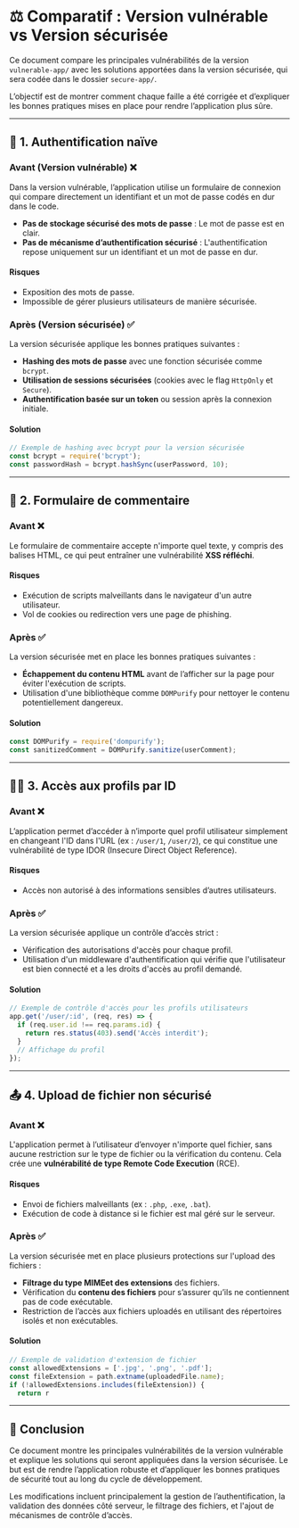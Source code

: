# ⚖️ Comparatif : Version vulnérable vs Version sécurisée

Ce document compare les principales vulnérabilités de la version `vulnerable-app/` avec les solutions apportées dans la version sécurisée, qui sera codée dans le dossier `secure-app/`.

L’objectif est de montrer comment chaque faille a été corrigée et d’expliquer les bonnes pratiques mises en place pour rendre l’application plus sûre.

---

## 🔐 1. Authentification naïve

### **Avant** (Version vulnérable) ❌ 

Dans la version vulnérable, l’application utilise un formulaire de connexion qui compare directement un identifiant et un mot de passe codés en dur dans le code.

- **Pas de stockage sécurisé des mots de passe** : Le mot de passe est en clair.
- **Pas de mécanisme d’authentification sécurisé** : L'authentification repose uniquement sur un identifiant et un mot de passe en dur.

#### Risques
- Exposition des mots de passe.
- Impossible de gérer plusieurs utilisateurs de manière sécurisée.

### **Après** (Version sécurisée) ✅

La version sécurisée applique les bonnes pratiques suivantes :
- **Hashing des mots de passe** avec une fonction sécurisée comme `bcrypt`.
- **Utilisation de sessions sécurisées** (cookies avec le flag `HttpOnly` et `Secure`).
- **Authentification basée sur un token** ou session après la connexion initiale.

#### Solution
```js
// Exemple de hashing avec bcrypt pour la version sécurisée
const bcrypt = require('bcrypt');
const passwordHash = bcrypt.hashSync(userPassword, 10);
```
---
## 💬 2. Formulaire de commentaire

### **Avant** ❌ 
Le formulaire de commentaire accepte n'importe quel texte, y compris des balises HTML, ce qui peut entraîner une vulnérabilité **XSS réfléchi**.

#### Risques
- Exécution de scripts malveillants dans le navigateur d'un autre utilisateur.
- Vol de cookies ou redirection vers une page de phishing.

### **Après** ✅
La version sécurisée met en place les bonnes pratiques suivantes :
- **Échappement du contenu HTML** avant de l’afficher sur la page pour éviter l'exécution de scripts.
- Utilisation d'une bibliothèque comme `DOMPurify` pour nettoyer le contenu potentiellement dangereux.

#### Solution
```js
const DOMPurify = require('dompurify');
const sanitizedComment = DOMPurify.sanitize(userComment);
```
---

## 🧑‍💼 3. Accès aux profils par ID

### **Avant** ❌
L’application permet d’accéder à n’importe quel profil utilisateur simplement en changeant l'ID dans l'URL (ex : `/user/1`, `/user/2`), ce qui constitue une vulnérabilité de type IDOR (Insecure Direct Object Reference).

#### Risques
- Accès non autorisé à des informations sensibles d’autres utilisateurs.

### **Après** ✅
La version sécurisée applique un contrôle d’accès strict :
- Vérification des autorisations d'accès pour chaque profil.
- Utilisation d'un middleware d'authentification qui vérifie que l'utilisateur est bien connecté et a les droits d'accès au profil demandé.

#### Solution
```js
// Exemple de contrôle d'accès pour les profils utilisateurs
app.get('/user/:id', (req, res) => {
  if (req.user.id !== req.params.id) {
    return res.status(403).send('Accès interdit');
  }
  // Affichage du profil
});
```
---

## 📤 4. Upload de fichier non sécurisé

### **Avant** ❌
L'application permet à l’utilisateur d’envoyer n'importe quel fichier, sans aucune restriction sur le type de fichier ou la vérification du contenu. Cela crée une **vulnérabilité de type Remote Code Execution** (RCE).

#### Risques
- Envoi de fichiers malveillants (ex : `.php`, `.exe`, `.bat`).
- Exécution de code à distance si le fichier est mal géré sur le serveur.

### **Après** ✅
La version sécurisée met en place plusieurs protections sur l'upload des fichiers :
- **Filtrage du type MIMEet des extensions** des fichiers.
- Vérification du **contenu des fichiers** pour s’assurer qu’ils ne contiennent pas de code exécutable.
- Restriction de l’accès aux fichiers uploadés en utilisant des répertoires isolés et non exécutables.

#### Solution
```js
// Exemple de validation d'extension de fichier
const allowedExtensions = ['.jpg', '.png', '.pdf'];
const fileExtension = path.extname(uploadedFile.name);
if (!allowedExtensions.includes(fileExtension)) {
  return r
```
---

## 🎯 Conclusion
Ce document montre les principales vulnérabilités de la version vulnérable et explique les solutions qui seront appliquées dans la version sécurisée.
Le but est de rendre l’application robuste et d’appliquer les bonnes pratiques de sécurité tout au long du cycle de développement.

Les modifications incluent principalement la gestion de l’authentification, la validation des données côté serveur, le filtrage des fichiers, et l'ajout de mécanismes de contrôle d’accès.